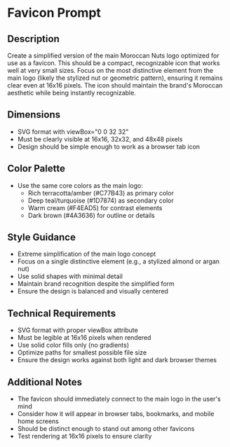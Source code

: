 # Favicon Prompt

## Description
Create a simplified version of the main Moroccan Nuts logo optimized for use as a favicon. This should be a compact, recognizable icon that works well at very small sizes. Focus on the most distinctive element from the main logo (likely the stylized nut or geometric pattern), ensuring it remains clear even at 16x16 pixels. The icon should maintain the brand's Moroccan aesthetic while being instantly recognizable.

## Dimensions
- SVG format with viewBox="0 0 32 32"
- Must be clearly visible at 16x16, 32x32, and 48x48 pixels
- Design should be simple enough to work as a browser tab icon

## Color Palette
- Use the same core colors as the main logo:
  - Rich terracotta/amber (#C77B43) as primary color
  - Deep teal/turquoise (#1D7874) as secondary color
  - Warm cream (#F4EAD5) for contrast elements
  - Dark brown (#4A3636) for outline or details

## Style Guidance
- Extreme simplification of the main logo concept
- Focus on a single distinctive element (e.g., a stylized almond or argan nut)
- Use solid shapes with minimal detail
- Maintain brand recognition despite the simplified form
- Ensure the design is balanced and visually centered

## Technical Requirements
- SVG format with proper viewBox attribute
- Must be legible at 16x16 pixels when rendered
- Use solid color fills only (no gradients)
- Optimize paths for smallest possible file size
- Ensure the design works against both light and dark browser themes

## Additional Notes
- The favicon should immediately connect to the main logo in the user's mind
- Consider how it will appear in browser tabs, bookmarks, and mobile home screens
- Should be distinct enough to stand out among other favicons
- Test rendering at 16x16 pixels to ensure clarity
